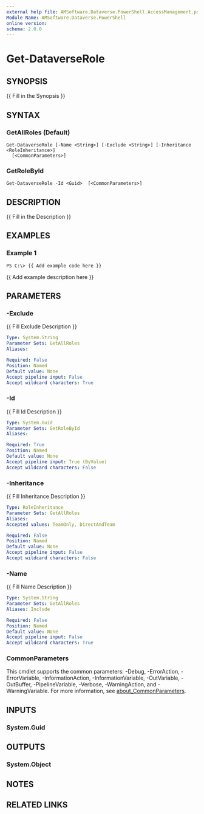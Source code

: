 ```yaml
---
external help file: AMSoftware.Dataverse.PowerShell.AccessManagement.psm1-help.xml
Module Name: AMSoftware.Dataverse.PowerShell
online version:
schema: 2.0.0
---
```


# Get-DataverseRole

## SYNOPSIS
{{ Fill in the Synopsis }}

## SYNTAX

### GetAllRoles (Default)
```
Get-DataverseRole [-Name <String>] [-Exclude <String>] [-Inheritance <RoleInheritance>]
  [<CommonParameters>]
```

### GetRoleById
```
Get-DataverseRole -Id <Guid>  [<CommonParameters>]
```

## DESCRIPTION
{{ Fill in the Description }}

## EXAMPLES

### Example 1
```
PS C:\> {{ Add example code here }}
```

{{ Add example description here }}

## PARAMETERS

### -Exclude
{{ Fill Exclude Description }}

```yaml
Type: System.String
Parameter Sets: GetAllRoles
Aliases:

Required: False
Position: Named
Default value: None
Accept pipeline input: False
Accept wildcard characters: True
```

### -Id
{{ Fill Id Description }}

```yaml
Type: System.Guid
Parameter Sets: GetRoleById
Aliases:

Required: True
Position: Named
Default value: None
Accept pipeline input: True (ByValue)
Accept wildcard characters: False
```

### -Inheritance
{{ Fill Inheritance Description }}

```yaml
Type: RoleInheritance
Parameter Sets: GetAllRoles
Aliases:
Accepted values: TeamOnly, DirectAndTeam

Required: False
Position: Named
Default value: None
Accept pipeline input: False
Accept wildcard characters: False
```

### -Name
{{ Fill Name Description }}

```yaml
Type: System.String
Parameter Sets: GetAllRoles
Aliases: Include

Required: False
Position: Named
Default value: None
Accept pipeline input: False
Accept wildcard characters: True
```

### CommonParameters
This cmdlet supports the common parameters: -Debug, -ErrorAction, -ErrorVariable, -InformationAction, -InformationVariable, -OutVariable, -OutBuffer, -PipelineVariable, -Verbose, -WarningAction, and -WarningVariable. For more information, see [about_CommonParameters](http://go.microsoft.com/fwlink/?LinkID=113216).

## INPUTS

### System.Guid
## OUTPUTS

### System.Object
## NOTES

## RELATED LINKS

